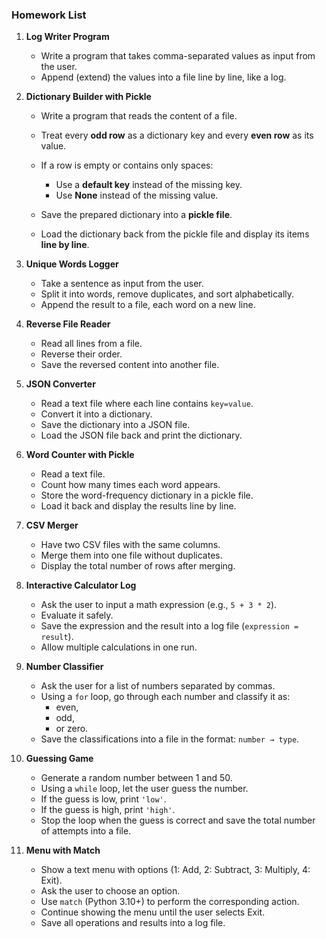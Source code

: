 ### Homework List

1. **Log Writer Program**

    * Write a program that takes comma-separated values as input from the user.
    * Append (extend) the values into a file line by line, like a log.

2. **Dictionary Builder with Pickle**

    * Write a program that reads the content of a file.
    * Treat every **odd row** as a dictionary key and every **even row** as its value.
    * If a row is empty or contains only spaces:

        * Use a **default key** instead of the missing key.
        * Use **None** instead of the missing value.
    * Save the prepared dictionary into a **pickle file**.
    * Load the dictionary back from the pickle file and display its items **line by line**.

3. **Unique Words Logger**
    * Take a sentence as input from the user.
    * Split it into words, remove duplicates, and sort alphabetically.
    * Append the result to a file, each word on a new line.

4. **Reverse File Reader**
    * Read all lines from a file.
    * Reverse their order.
    * Save the reversed content into another file.

5. **JSON Converter**
    * Read a text file where each line contains `key=value`.
    * Convert it into a dictionary.
    * Save the dictionary into a JSON file.
    * Load the JSON file back and print the dictionary.

6. **Word Counter with Pickle**

    * Read a text file.
    * Count how many times each word appears.
    * Store the word-frequency dictionary in a pickle file.
    * Load it back and display the results line by line.

7. **CSV Merger**
    * Have two CSV files with the same columns.
    * Merge them into one file without duplicates.
    * Display the total number of rows after merging.

8. **Interactive Calculator Log**
    * Ask the user to input a math expression (e.g., `5 + 3 * 2`).
    * Evaluate it safely.
    * Save the expression and the result into a log file (`expression = result`).
    * Allow multiple calculations in one run.

9. **Number Classifier**
    * Ask the user for a list of numbers separated by commas.
    * Using a `for` loop, go through each number and classify it as:
        * even,
        * odd,
        * or zero.
    * Save the classifications into a file in the format: `number → type`.

10. **Guessing Game**

    * Generate a random number between 1 and 50.
    * Using a `while` loop, let the user guess the number.
    * If the guess is low, print `'low'`.
    * If the guess is high, print `'high'`.
    * Stop the loop when the guess is correct and save the total number of attempts into a file.

11. **Menu with Match**

    * Show a text menu with options (1: Add, 2: Subtract, 3: Multiply, 4: Exit).
    * Ask the user to choose an option.
    * Use `match` (Python 3.10+) to perform the corresponding action.
    * Continue showing the menu until the user selects Exit.
    * Save all operations and results into a log file.

